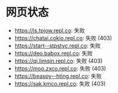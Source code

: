 # 网页状态
- https://ls.tpjow.repl.co: 失败
- https://chatai.cokio.repl.co: 失败 (403)
- https://start--stpstyc.repl.co: 失败
- https://deo.babox.repl.co: 失败
- https://qi.limqin.repl.co: 失败 (403)
- https://moo.zxco.repl.co: 失败 (403)
- https://beaspy--hting.repl.co: 失败
- https://sak.kmco.repl.co: 失败 (403)
